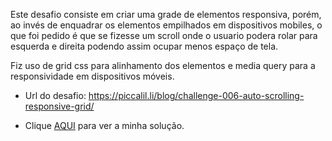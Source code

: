 
Este desafio consiste em criar uma grade de elementos responsiva, porém, ao invés de enquadrar os elementos empilhados em dispositivos mobiles, o que foi pedido é que se fizesse um scroll onde o usuario podera rolar para esquerda e direita podendo assim ocupar menos espaço de tela.

Fiz uso de grid css para alinhamento dos elementos e media query para a responsividade em dispositivos móveis.


- Url do desafio: https://piccalil.li/blog/challenge-006-auto-scrolling-responsive-grid/

- Clique [AQUI](https://flaviogp.github.io/challenges/frontend-mentor/Challenge-Auto-scrolling-responsive%20grid/) para ver a minha solução.